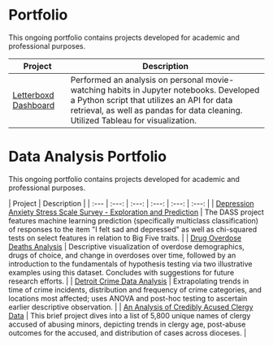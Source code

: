 # Portfolio

This ongoing portfolio contains projects developed for academic and professional purposes.

| Project          | Description       | 
| ---------------- | ----------------- | 
| [Letterboxd Dashboard](https://github.com/ervkc/Data-Analysis-Portfolio/blob/main/letterboxd%20project.ipynb)   | Performed an analysis on personal movie-watching habits in Jupyter notebooks. Developed a Python script that utilizes an API for data retrieval, as well as pandas for data cleaning. Utilized Tableau for visualization.


# Data Analysis Portfolio

This ongoing portfolio contains projects developed for academic and professional purposes.


| Project | Description |
| :--- | :---: | :---: | :---: | :---: | :---: |
| [Depression Anxiety Stress Scale Survey - Exploration and Prediction]() | The DASS project features machine learning prediction (specifically multiclass classification) of responses to the item "I felt sad and depressed" as well as chi-squared tests on select features in relation to Big Five traits. |
| [Drug Overdose Deaths Analysis]() | Descriptive visualization of overdose demographics, drugs of choice, and change in overdoses over time, followed by an introduction to the fundamentals of hypothesis testing via two illustrative examples using this dataset. Concludes with suggestions for future research efforts. |
| [Detroit Crime Data Analysis]() | Extrapolating trends in time of crime incidents, distribution and frequency of crime categories, and locations most affected; uses ANOVA and post-hoc testing to ascertain earlier descriptive observation. |
| [An Analysis of Credibly Acused Clergy Data]() | This brief project dives into a list of 5,800 unique names of clergy accused of abusing minors, depicting trends in clergy age, post-abuse outcomes for the accused, and distribution of cases across dioceses. | 

